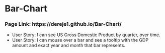 # Bar-Chart
<h3>Page Link: https://dereje1.github.io/Bar-Chart/</h3>
<ul>
  <li>User Story: I can see US Gross Domestic Product by quarter, over time.</li>
  <li>User Story: I can mouse over a bar and see a tooltip with the GDP amount and exact year and month that bar represents.</li>
</ul>
